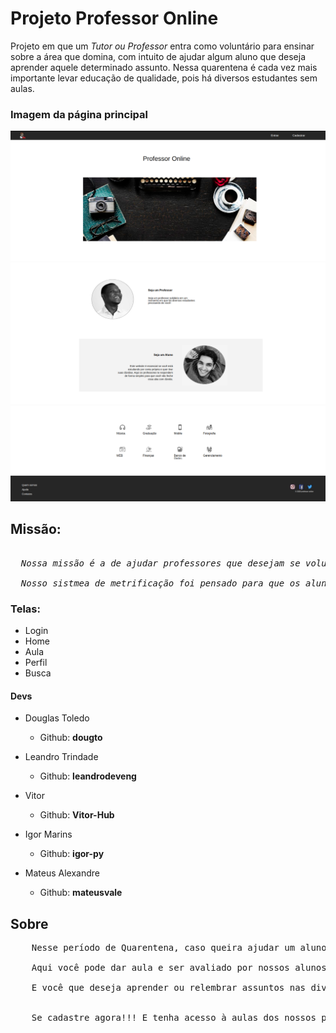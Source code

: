 <h1>Projeto Professor Online</h1>

<p>Projeto em que um <em>Tutor ou Professor</em> 
entra como voluntário para ensinar sobre a área que 
domina, com intuito de ajudar algum aluno que deseja aprender aquele determinado assunto. Nessa quarentena é cada vez mais importante levar educação de qualidade, pois há diversos estudantes sem aulas.</p>

<h3>Imagem da página principal</h3>
<img src="./app/public/pag1.png"/>
<img src="./app/public/pag2.png"/>
<img src="./app/public/pag3.png"/>

<h2><strong>Missão:</strong></h2>

<pre><em>
  Nossa missão é a de ajudar professores que desejam se voluntariar e dar aulas com o intuito de ajudar alunos que estão há procura daquele determinado assunto. 
  
  Nosso sistmea de metrificação foi pensado para que os alunos sempre saibam qual professor é o mais bem avaliado da área em que deseja ter aula. Além disso, os professores tem a oportunidade de ser o elo entre o indivíduo e o saber.</em>
</pre>

<h3>Telas:</h3>

* Login
* Home
* Aula
* Perfil
* Busca

<h4>Devs</h4>

- Douglas Toledo
  - Github: **dougto**
  
- Leandro Trindade 
  - Github: **leandrodeveng**

- Vitor 
  - Github: **Vitor-Hub**

- Igor Marins 
  - Github: **igor-py**

- Mateus Alexandre 
  - Github: **mateusvale**

<h2>Sobre</h2>

<pre>
    Nesse período de Quarentena, caso queira ajudar um aluno a aprender um determinado assunto que você domina, não hesite em se cadastrar em nossa plataforma.

    Aqui você pode dar aula e ser avaliado por nossos alunos, num sistema de metrificação elaborado para que professores com aulas que mais se destacam sejam mais visíveis pelos usuários da nossa plataforma

    E você que deseja aprender ou relembrar assuntos nas diversas disciplinas de nosso catálogo como: <i>Física, Matemática, Português, Sociologia, etc.</i> 
    
    
    Se cadastre agora!!! E tenha acesso à aulas dos nossos professores voluntários.
</pre>

